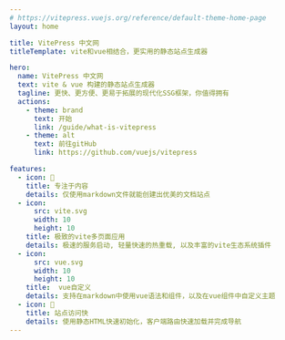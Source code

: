 ```yaml
---
# https://vitepress.vuejs.org/reference/default-theme-home-page
layout: home

title: VitePress 中文网
titleTemplate: vite和vue相结合，更实用的静态站点生成器

hero:
  name: VitePress 中文网
  text: vite & vue 构建的静态站点生成器
  tagline: 更快、更方便、更易于拓展的现代化SSG框架，你值得拥有
  actions:
    - theme: brand
      text: 开始
      link: /guide/what-is-vitepress
    - theme: alt
      text: 前往gitHub
      link: https://github.com/vuejs/vitepress

features:
  - icon: 📝
    title: 专注于内容
    details: 仅使用markdown文件就能创建出优美的文档站点
  - icon:
      src: vite.svg
      width: 10
      height: 10
    title: 极致的vite多页面应用
    details: 极速的服务启动, 轻量快速的热重载, 以及丰富的vite生态系统插件
  - icon:
      src: vue.svg
      width: 10
      height: 10
    title:  vue自定义
    details: 支持在markdown中使用vue语法和组件，以及在vue组件中自定义主题
  - icon: 🚀
    title: 站点访问快
    details: 使用静态HTML快速初始化，客户端路由快速加载并完成导航
---
```


